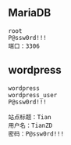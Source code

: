 ## MariaDB

```text
root
P@ssw0rd!!!
端口：3306
```

## wordpress

```text
wordpress
wordpress_user
P@ssw0rd!!!
```



```text
站点标题：Tian
用户名：TianZD
密码：P@ssw0rd!!!
```


